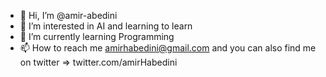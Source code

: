 - 👋 Hi, I’m @amir-abedini
- 👀 I’m interested in AI and learning to learn
- 🌱 I’m currently learning Programming
- 📫 How to reach me amirhabedini@gmail.com and you can also find me on twitter => twitter.com/amirHabedini

<!---
amir-abedini/amir-abedini
--->

